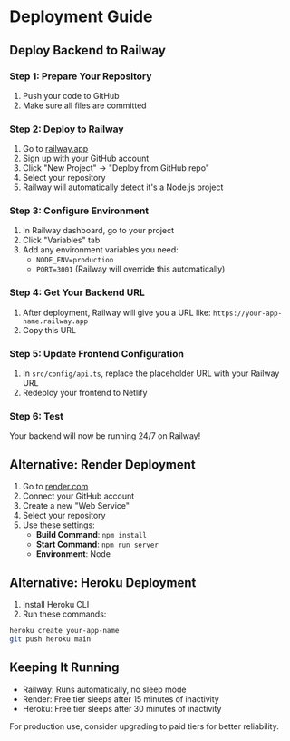 # Deployment Guide

## Deploy Backend to Railway

### Step 1: Prepare Your Repository
1. Push your code to GitHub
2. Make sure all files are committed

### Step 2: Deploy to Railway
1. Go to [railway.app](https://railway.app)
2. Sign up with your GitHub account
3. Click "New Project" → "Deploy from GitHub repo"
4. Select your repository
5. Railway will automatically detect it's a Node.js project

### Step 3: Configure Environment
1. In Railway dashboard, go to your project
2. Click "Variables" tab
3. Add any environment variables you need:
   - `NODE_ENV=production`
   - `PORT=3001` (Railway will override this automatically)

### Step 4: Get Your Backend URL
1. After deployment, Railway will give you a URL like:
   `https://your-app-name.railway.app`
2. Copy this URL

### Step 5: Update Frontend Configuration
1. In `src/config/api.ts`, replace the placeholder URL with your Railway URL
2. Redeploy your frontend to Netlify

### Step 6: Test
Your backend will now be running 24/7 on Railway!

## Alternative: Render Deployment

1. Go to [render.com](https://render.com)
2. Connect your GitHub account
3. Create a new "Web Service"
4. Select your repository
5. Use these settings:
   - **Build Command**: `npm install`
   - **Start Command**: `npm run server`
   - **Environment**: Node

## Alternative: Heroku Deployment

1. Install Heroku CLI
2. Run these commands:
```bash
heroku create your-app-name
git push heroku main
```

## Keeping It Running
- Railway: Runs automatically, no sleep mode
- Render: Free tier sleeps after 15 minutes of inactivity
- Heroku: Free tier sleeps after 30 minutes of inactivity

For production use, consider upgrading to paid tiers for better reliability.